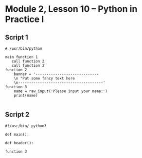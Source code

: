 # Module 2, Lesson 10 – Python in Practice I

## Script 1

```python2
# /usr/bin/python

main function 1
   call function 2
   call function 3
function 2
    banner = '-----------------------------
    \n "Put some fancy text here
    \n---------------------------------------'
function 3
    name = raw_input('Please input your name:')
    print(name)
    

```

## Script 2

```python3
#!/usr/bin/ python3

def main():

def header():

function 3

```
